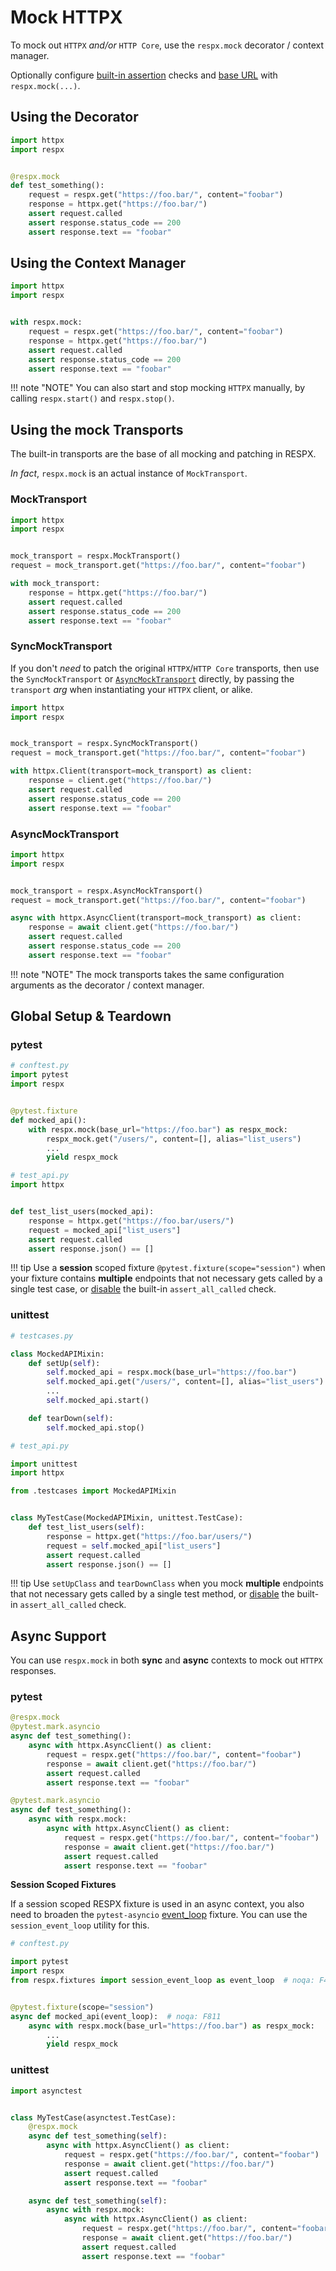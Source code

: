 # Mock HTTPX

To mock out `HTTPX` *and/or* `HTTP Core`, use the `respx.mock` decorator / context manager.

Optionally configure [built-in assertion](api.md#built-in-assertions) checks and [base URL](api.md#base-url)
with `respx.mock(...)`.


## Using the Decorator

``` python
import httpx
import respx


@respx.mock
def test_something():
    request = respx.get("https://foo.bar/", content="foobar")
    response = httpx.get("https://foo.bar/")
    assert request.called
    assert response.status_code == 200
    assert response.text == "foobar"
```


## Using the Context Manager

``` python
import httpx
import respx


with respx.mock:
    request = respx.get("https://foo.bar/", content="foobar")
    response = httpx.get("https://foo.bar/")
    assert request.called
    assert response.status_code == 200
    assert response.text == "foobar"
```

!!! note "NOTE"
    You can also start and stop mocking `HTTPX` manually, by calling `respx.start()` and `respx.stop()`.


## Using the mock Transports

The built-in transports are the base of all mocking and patching in RESPX.

*In fact*, `respx.mock` is an actual instance of `MockTransport`.

### MockTransport
``` python
import httpx
import respx


mock_transport = respx.MockTransport()
request = mock_transport.get("https://foo.bar/", content="foobar")

with mock_transport:
    response = httpx.get("https://foo.bar/")
    assert request.called
    assert response.status_code == 200
    assert response.text == "foobar"
```

### SyncMockTransport

If you don't *need* to patch the original `HTTPX`/`HTTP Core` transports, then use the `SyncMockTransport` or [`AsyncMockTransport`](#asyncmocktransport) directly, by passing the `transport` *arg* when instantiating your `HTTPX` client, or alike.

``` python
import httpx
import respx


mock_transport = respx.SyncMockTransport()
request = mock_transport.get("https://foo.bar/", content="foobar")

with httpx.Client(transport=mock_transport) as client:
    response = client.get("https://foo.bar/")
    assert request.called
    assert response.status_code == 200
    assert response.text == "foobar"
```

### AsyncMockTransport

``` python
import httpx
import respx


mock_transport = respx.AsyncMockTransport()
request = mock_transport.get("https://foo.bar/", content="foobar")

async with httpx.AsyncClient(transport=mock_transport) as client:
    response = await client.get("https://foo.bar/")
    assert request.called
    assert response.status_code == 200
    assert response.text == "foobar"
```

!!! note "NOTE"
    The mock transports takes the same configuration arguments as the decorator / context manager.


## Global Setup & Teardown

### pytest
``` python
# conftest.py
import pytest
import respx


@pytest.fixture
def mocked_api():
    with respx.mock(base_url="https://foo.bar") as respx_mock:
        respx_mock.get("/users/", content=[], alias="list_users")
        ...
        yield respx_mock
```

``` python
# test_api.py
import httpx


def test_list_users(mocked_api):
    response = httpx.get("https://foo.bar/users/")
    request = mocked_api["list_users"]
    assert request.called
    assert response.json() == []
```

!!! tip
    Use a **session** scoped fixture `@pytest.fixture(scope="session")` when your fixture contains **multiple**
    endpoints that not necessary gets called by a single test case, or [disable](api.md#built-in-assertions)
    the built-in `assert_all_called` check.


### unittest

``` python
# testcases.py

class MockedAPIMixin:
    def setUp(self):
        self.mocked_api = respx.mock(base_url="https://foo.bar")
        self.mocked_api.get("/users/", content=[], alias="list_users")
        ...
        self.mocked_api.start()

    def tearDown(self):
        self.mocked_api.stop()
```
``` python
# test_api.py

import unittest
import httpx

from .testcases import MockedAPIMixin


class MyTestCase(MockedAPIMixin, unittest.TestCase):
    def test_list_users(self):
        response = httpx.get("https://foo.bar/users/")
        request = self.mocked_api["list_users"]
        assert request.called
        assert response.json() == []
```

!!! tip
    Use `setUpClass` and `tearDownClass` when you mock **multiple** endpoints that not 
    necessary gets called by a single test method, or [disable](api.md#built-in-assertions)
    the built-in `assert_all_called` check.


## Async Support

You can use `respx.mock` in both **sync** and **async** contexts to mock out `HTTPX` responses.

### pytest
``` python
@respx.mock
@pytest.mark.asyncio
async def test_something():
    async with httpx.AsyncClient() as client:
        request = respx.get("https://foo.bar/", content="foobar")
        response = await client.get("https://foo.bar/")
        assert request.called
        assert response.text == "foobar"
```
``` python
@pytest.mark.asyncio
async def test_something():
    async with respx.mock:
        async with httpx.AsyncClient() as client:
            request = respx.get("https://foo.bar/", content="foobar")
            response = await client.get("https://foo.bar/")
            assert request.called
            assert response.text == "foobar"
```

**Session Scoped Fixtures**

If a session scoped RESPX fixture is used in an async context, you also need to broaden the `pytest-asyncio`
 [event_loop](https://github.com/pytest-dev/pytest-asyncio#event_loop) fixture.
 You can use the `session_event_loop` utility for this. 

``` python
# conftest.py

import pytest
import respx
from respx.fixtures import session_event_loop as event_loop  # noqa: F401


@pytest.fixture(scope="session")
async def mocked_api(event_loop):  # noqa: F811
    async with respx.mock(base_url="https://foo.bar") as respx_mock:
        ...
        yield respx_mock
```

### unittest

``` python
import asynctest


class MyTestCase(asynctest.TestCase):
    @respx.mock
    async def test_something(self):
        async with httpx.AsyncClient() as client:
            request = respx.get("https://foo.bar/", content="foobar")
            response = await client.get("https://foo.bar/")
            assert request.called
            assert response.text == "foobar"

    async def test_something(self):
        async with respx.mock:
            async with httpx.AsyncClient() as client:
                request = respx.get("https://foo.bar/", content="foobar")
                response = await client.get("https://foo.bar/")
                assert request.called
                assert response.text == "foobar"
```

